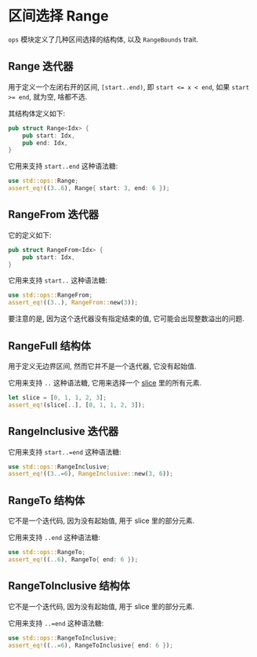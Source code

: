 
# 区间选择 Range

`ops` 模块定义了几种区间选择的结构体, 以及 `RangeBounds` trait.

## Range 迭代器

用于定义一个左闭右开的区间, `[start..end)`, 即 `start <= x < end`, 如果 `start >= end`,
就为空, 啥都不选.

其结构体定义如下:

```rust
pub struct Range<Idx> {
    pub start: Idx,
    pub end: Idx,
}
```

它用来支持 `start..end` 这种语法糖:
```rust
use std::ops::Range;
assert_eq!((3..6), Range{ start: 3, end: 6 });
```

## RangeFrom 迭代器

它的定义如下:
```rust
pub struct RangeFrom<Idx> {
    pub start: Idx,
}
```

它用来支持 `start..` 这种语法糖:
```rust
use std::ops::RangeFrom;
assert_eq!((3..), RangeFrom::new(3));
```

要注意的是, 因为这个迭代器没有指定结束的值, 它可能会出现整数溢出的问题.

## RangeFull 结构体

用于定义无边界区间, 然而它并不是一个迭代器, 它没有起始值.

它用来支持 `..` 这种语法糖, 它用来选择一个 [slice](../fundamental/slice.md) 里的所有元素.
```rust
let slice = [0, 1, 1, 2, 3];
assert_eq!(slice[..], [0, 1, 1, 2, 3]);
```


## RangeInclusive 迭代器

它用来支持 `start..=end` 这种语法糖:
```rust
use std::ops::RangeInclusive;
assert_eq!((3..=6), RangeInclusive::new(3, 6));
```


## RangeTo 结构体

它不是一个迭代码, 因为没有起始值, 用于 slice 里的部分元素.

它用来支持 `..end` 这种语法糖:
```rust
use std::ops::RangeTo;
assert_eq!((..6), RangeTo{ end: 6 });
```


## RangeToInclusive 结构体

它不是一个迭代码, 因为没有起始值, 用于 slice 里的部分元素.

它用来支持 `..=end` 这种语法糖:
```rust
use std::ops::RangeToInclusive;
assert_eq!((..=6), RangeToInclusive{ end: 6 });
```
